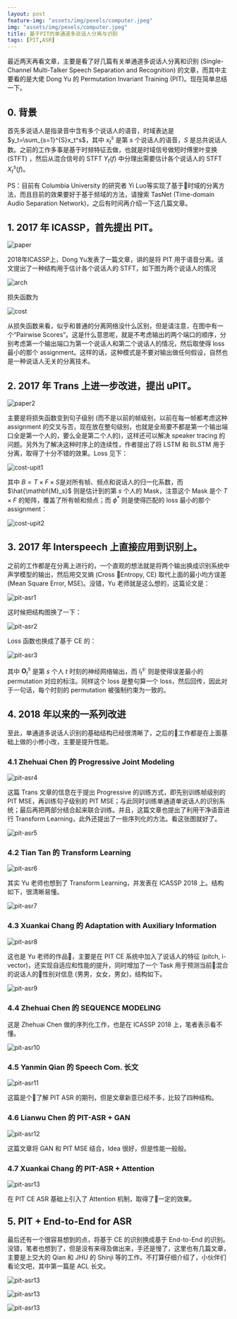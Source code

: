 ```yaml
---
layout: post
feature-img: "assets/img/pexels/computer.jpeg"
img: "assets/img/pexels/computer.jpeg"
title: 基于PIT的单通道多说话人分离与识别
tags: [PIT,ASR]
---
```


最近两天再看文章，主要是看了好几篇有关单通道多说话人分离和识别 (Single-Channel Multi-Talker Speech Separation and Recognition) 的文章，而其中主要看的是大佬 Dong Yu 的 Permutation Invariant Training (PIT)。现在简单总结一下。

## 0. 背景

首先多说话人是指录音中含有多个说话人的语音，时域表达是 $y_t=\sum_{s=1}^{S}x_t^s$，其中 $x_t^s$ 是第 $s$ 个说话人的语音，$S$ 是总共说话人数。之前的工作多事是基于时频特征去做，也就是时域信号做短时傅里叶变换 (STFT) ，然后从混合信号的 STFT $Y_t(f)$ 中分理出需要估计各个说话人的 STFT $X_t^s(f)$。

PS：目前有 Columbia University 的研究者 Yi Luo等实现了基于时域的分离方法，而且目前的效果要好于基于频域的方法，请搜索 TasNet (Time-domain Audio Separation
Network)，之后有时间再介绍一下这几篇文章。

## 1. 2017 年 ICASSP，首先提出 PIT。

![paper](/assets/img/blog/PIT-1.png)

2018年ICASSP上，Dong Yu发表了一篇文章，讲的是将 PIT 用于语音分离。该文提出了一种结构用于估计各个说话人的 STFT，如下图为两个说话人的情况

![arch](//assets/img/blog/PIT-2.png)

损失函数为

![cost](/assets/img/blog/PIT-3.png)

从损失函数来看，似乎和普通的分离网络没什么区别，但是请注意，在图中有一个“Pairwise Scores”。这是什么意思呢，就是不考虑输出的两个端口的顺序，分别考虑第一个输出端口为第一个说话人和第二个说话人的情况，然后取使得 loss 最小的那个 assignment。这样的话，这种模式是不要对输出做任何假设，自然也是一种说话人无关的分离技术。

## 2. 2017 年 Trans 上进一步改进，提出 uPIT。

![paper2](/assets/img/blog/PIT-4.png)

主要是将损失函数变到句子级别 (而不是以前的帧级别，以前在每一帧都考虑这种 assignment 的交叉与否，现在放在整句级别，也就是全局要不都是第一个输出端口全是第一个人的，要么全是第二个人的)，这样还可以解决 speaker tracing 的问题。另外为了解决这种时序上的连续性，作者提出了将 LSTM 和 BLSTM 用于分离，取得了十分不错的效果。Loss 见下：

![cost-upit1](/assets/img/blog/PIT-5.png)

其中 $B=T\times F \times S$是对所有帧、频点和说话人的归一化系数，而 $\hat{\mathbf{M}_s}$ 则是估计到的第 $s$ 个人的 Mask，注意这个 Mask 是个 $T\times F$ 的矩阵，覆盖了所有帧和频点；而 $\phi^*$ 则是使得匹配的 loss 最小的那个 assignment：

![cost-upit2](/assets/img/blog/PIT-6.png)

## 3. 2017 年 Interspeech 上直接应用到识别上。

之前的工作都是在分离上进行的，一个直观的想法就是将两个输出换成识别系统中声学模型的输出，然后用交叉熵 (Cross Entropy, CE) 取代上面的最小均方误差 (Mean Square Error, MSE)。没错，Yu 老师就是这么想的，这篇论文是：

![pit-asr1](/assets/img/blog/PIT-7.png)

这时候把结构图换了一下：

![pit-asr2](/assets/img/blog/PIT-8.png)

Loss 函数也换成了基于 CE 的：

![pit-asr3](/assets/img/blog/PIT-9.png)

其中 $\textbf{O}_t^s$ 是第 $s$ 个人 $t$ 时刻的神经网络输出，而 $l_t^{s^,}$ 则是使得误差最小的 permutation 对应的标注。同样这个 loss 是整句算一个 loss，然后回传，因此对于一句话，每个时刻的 permutation 被强制约束为一致的。

## 4. 2018 年以来的一系列改进

至此，单通道多说话人识别的基础结构已经很清晰了，之后的工作都是在上面基础上做的小修小改，主要是提升性能。

### 4.1 Zhehuai Chen 的 Progressive Joint Modeling

![pit-asr4](/assets/img/blog/PIT-10.png)

这篇 Trans 文章的信息在于提出 Progressive 的训练方式，即先别训练帧级别的 PIT MSE，再训练句子级别的 PIT MSE；与此同时训练单通道单说话人的识别系统；最后再把两部分结合起来联合训练。并且，这篇文章也提出了利用干净语音进行 Transform Learning，此外还提出了一些序列化的方法。看这张图就好了。

![pit-asr5](/assets/img/blog/PIT-11.png)

### 4.2 Tian Tan 的 Transform Learning

![pit-asr6](/assets/img/blog/PIT-12.png)

其实 Yu 老师也想到了 Transform Learning，并发表在 ICASSP 2018 上。结构如下，很清晰易懂。

![pit-asr7](/assets/img/blog/PIT-13.png)

### 4.3 Xuankai Chang 的 Adaptation with Auxiliary Information

![pit-asr8](/assets/img/blog/PIT-14.png)

这也是 Yu 老师的作品，主要是在 PIT CE 系统中加入了说话人的特征 (pitch, i-vector)，还实现自适应和性能的提升，同时增加了一个 Task 用于预测当前混合的说话人的性别对信息 (男男，女女，男女)，结构如下。

![pit-asr9](/assets/img/blog/PIT-15.png)


### 4.4 Zhehuai Chen 的 SEQUENCE MODELING

这是 Zhehuai Chen 做的序列化工作，也是在 ICASSP 2018 上，笔者表示看不懂。

![pit-asr10](/assets/img/blog/PIT-16.png)

### 4.5 Yanmin Qian 的 Speech Com. 长文

![pit-asr11](/assets/img/blog/PIT-17.png)

这篇是个了解 PIT ASR 的期刊，但是文章新意已经不多，比较了四种结构。

### 4.6 Lianwu Chen 的 PIT-ASR + GAN

![pit-asr12](/assets/img/blog/PIT-18.png)

这篇文章将 GAN 和 PIT MSE 结合，Idea 很好，但是性能一般般。

### 4.7 Xuankai Chang 的 PIT-ASR + Attention

![pit-asr13](/assets/img/blog/PIT-19.png)

在 PIT CE ASR 基础上引入了 Attention 机制，取得了一定的效果。

## 5. PIT + End-to-End for ASR

最后还有一个很容易想到的点，将基于 CE 的识别换成基于 End-to-End 的识别。没错，笔者也想到了，但是没有来得及做出来，手还是慢了，这里也有几篇文章，主要是上交大的 Qian 和 JHU 的 Shinji 等的工作。不打算仔细介绍了，小伙伴们看论文吧，其中第一篇是 ACL 长文。


![pit-asr13](/assets/img/blog/PIT-20.png)

![pit-asr13](/assets/img/blog/PIT-21.png)

![pit-asr13](/assets/img/blog/PIT-22.png)
